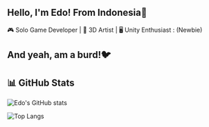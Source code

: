 ## Hello, I'm Edo! From Indonesia👋
🎮 Solo Game Developer | 🎨 3D Artist | 🖥️ Unity Enthusiast : (Newbie)
## And yeah, am a burd!🐦
## 📊 GitHub Stats
![Edo's GitHub stats](https://github-readme-stats.vercel.app/api?username=BarudakXD&show_icons=true&theme=tokyonight)

![Top Langs](https://github-readme-stats.vercel.app/api/top-langs/?username=BarudakXD&layout=compact&theme=tokyonight)
